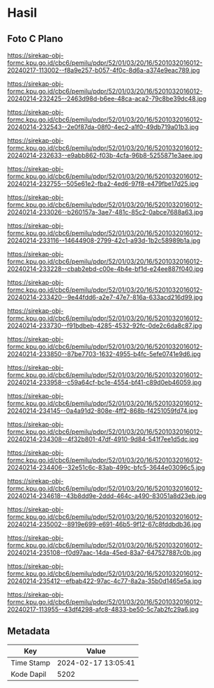 # Hasil

## Foto C Plano

https://sirekap-obj-formc.kpu.go.id/cbc6/pemilu/pdpr/52/01/03/20/16/5201032016012-20240217-113002--f8a9e257-b057-4f0c-8d6a-a374e9eac789.jpg

https://sirekap-obj-formc.kpu.go.id/cbc6/pemilu/pdpr/52/01/03/20/16/5201032016012-20240214-232425--2463d98d-b6ee-48ca-aca2-79c8be39dc48.jpg

https://sirekap-obj-formc.kpu.go.id/cbc6/pemilu/pdpr/52/01/03/20/16/5201032016012-20240214-232543--2e0f87da-08f0-4ec2-a1f0-49db719a01b3.jpg

https://sirekap-obj-formc.kpu.go.id/cbc6/pemilu/pdpr/52/01/03/20/16/5201032016012-20240214-232633--e9abb862-f03b-4cfa-96b8-5255871e3aee.jpg

https://sirekap-obj-formc.kpu.go.id/cbc6/pemilu/pdpr/52/01/03/20/16/5201032016012-20240214-232755--505e61e2-fba2-4ed6-97f8-e479fbe17d25.jpg

https://sirekap-obj-formc.kpu.go.id/cbc6/pemilu/pdpr/52/01/03/20/16/5201032016012-20240214-233026--b260157a-3ae7-481c-85c2-0abce7688a63.jpg

https://sirekap-obj-formc.kpu.go.id/cbc6/pemilu/pdpr/52/01/03/20/16/5201032016012-20240214-233116--14644908-2799-42c1-a93d-1b2c58989b1a.jpg

https://sirekap-obj-formc.kpu.go.id/cbc6/pemilu/pdpr/52/01/03/20/16/5201032016012-20240214-233228--cbab2ebd-c00e-4b4e-bf1d-e24ee887f040.jpg

https://sirekap-obj-formc.kpu.go.id/cbc6/pemilu/pdpr/52/01/03/20/16/5201032016012-20240214-233420--9e44fdd6-a2e7-47e7-816a-633acd216d99.jpg

https://sirekap-obj-formc.kpu.go.id/cbc6/pemilu/pdpr/52/01/03/20/16/5201032016012-20240214-233730--f91bdbeb-4285-4532-92fc-0de2c6da8c87.jpg

https://sirekap-obj-formc.kpu.go.id/cbc6/pemilu/pdpr/52/01/03/20/16/5201032016012-20240214-233850--87be7703-1632-4955-b4fc-5efe0741e9d6.jpg

https://sirekap-obj-formc.kpu.go.id/cbc6/pemilu/pdpr/52/01/03/20/16/5201032016012-20240214-233958--c59a64cf-bc1e-4554-bf41-c89d0eb46059.jpg

https://sirekap-obj-formc.kpu.go.id/cbc6/pemilu/pdpr/52/01/03/20/16/5201032016012-20240214-234145--0a4a91d2-808e-4ff2-868b-f4251059fd74.jpg

https://sirekap-obj-formc.kpu.go.id/cbc6/pemilu/pdpr/52/01/03/20/16/5201032016012-20240214-234308--4f32b801-47df-4910-9d84-541f7ee1d5dc.jpg

https://sirekap-obj-formc.kpu.go.id/cbc6/pemilu/pdpr/52/01/03/20/16/5201032016012-20240214-234406--32e51c6c-83ab-499c-bfc5-3644e03096c5.jpg

https://sirekap-obj-formc.kpu.go.id/cbc6/pemilu/pdpr/52/01/03/20/16/5201032016012-20240214-234618--43b8dd9e-2ddd-464c-a490-83051a8d23eb.jpg

https://sirekap-obj-formc.kpu.go.id/cbc6/pemilu/pdpr/52/01/03/20/16/5201032016012-20240214-235002--8919e699-e691-46b5-9f12-67c8fddbdb36.jpg

https://sirekap-obj-formc.kpu.go.id/cbc6/pemilu/pdpr/52/01/03/20/16/5201032016012-20240214-235108--f0d97aac-14da-45ed-83a7-647527887c0b.jpg

https://sirekap-obj-formc.kpu.go.id/cbc6/pemilu/pdpr/52/01/03/20/16/5201032016012-20240214-235412--efbab422-97ac-4c77-8a2a-35b0d1465e5a.jpg

https://sirekap-obj-formc.kpu.go.id/cbc6/pemilu/pdpr/52/01/03/20/16/5201032016012-20240217-113955--43df4298-afc8-4833-be50-5c7ab2fc29a6.jpg


## Metadata

| Key        | Value               |
| ---------- | ------------------- |
| Time Stamp | 2024-02-17 13:05:41 |
| Kode Dapil | 5202                |



